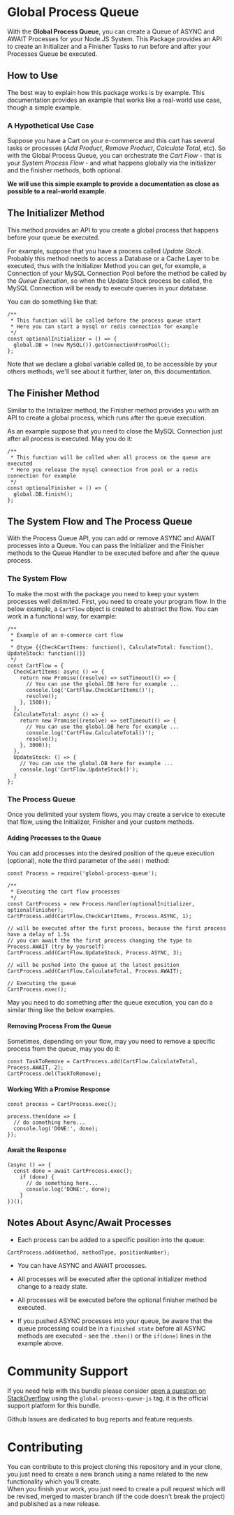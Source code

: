 # Global Process Queue

With the **Global Process Queue**, you can create a Queue of ASYNC and AWAIT Processes for your Node.JS System. 
This Package provides an API to create an Initializer and a Finisher Tasks to run before and after your
Processes Queue be executed.

## How to Use

The best way to explain how this package works is by example. This documentation provides an example 
that works like a real-world use case, though a simple example. 

### A Hypothetical Use Case

Suppose you have a Cart on your e-commerce and this cart has several tasks or processes (*Add Product*, *Remove Product*,
*Calculate Total*, etc). So with the Global Process Queue, you can orchestrate the *Cart Flow* - that is your *System Process Flow* - 
and what happens globally via the initializer and the finisher methods, both optional.

**We will use this simple example to provide a documentation as close as possible to a real-world example.** 

## The Initializer Method

This method provides an API to you create a global process that happens before your queue be executed.

For example, suppose that you have a process called *Update Stock*. Probably this method needs to access a Database or a Cache Layer
to be executed, thus with the Initializer Method you can get, for example, a Connection of your MySQL Connection Pool 
before the method be called by the *Queue Execution*, so when the Update Stock process be called, the MySQL Connection will be
ready to execute queries in your database.

You can do something like that:

```JS
/**  
 * This function will be called before the process queue start  
 * Here you can start a mysql or redis connection for example  
 */  
const optionalInitializer = () => {  
  global.DB = (new MySQL()).getConnectionFromPool();  
};
```

Note that we declare a global variable called `DB`, to be accessible by your others methods, we'll see about it further, 
later on, this documentation.


## The Finisher Method

Similar to the Initializer method, the Finisher method provides you with an API to create a global process, which runs after
the queue execution.

As an example suppose that you need to close the MySQL Connection just after all process is executed. May you do it: 

```JS
/**
 * This function will be called when all process on the queue are executed
 * Here you release the mysql connection from pool or a redis connection for example
 */
const optionalFinisher = () => {
  global.DB.finish();
};

```

## The System Flow and The Process Queue

With the Process Queue API, you can add or remove ASYNC and AWAIT processes into a Queue.
You can pass the Initializer and the Finisher methods to the Queue Handler to be executed before and after the queue process.

### The System Flow

To make the most with the package you need to keep your system processes well delimited. 
First, you need to create your program flow. In the below example, a `CartFlow` object is created to abstract the flow.
You can work in a functional way, for example:

```JS
/**
 * Example of an e-commerce cart flow
 *
 * @type {{CheckCartItems: function(), CalculateTotal: function(), UpdateStock: function()}}
 */
const CartFlow = {
  CheckCartItems: async () => {
    return new Promise((resolve) => setTimeout(() => {
      // You can use the global.DB here for example ...  
      console.log('CartFlow.CheckCartItems()');
      resolve();
    }, 1500));
  },
  CalculateTotal: async () => {
    return new Promise((resolve) => setTimeout(() => {
      // You can use the global.DB here for example ...  
      console.log('CartFlow.CalculateTotal()');
      resolve();
    }, 3000));
  },
  UpdateStock: () => {
    // You can use the global.DB here for example ...  
    console.log('CartFlow.UpdateStock()');
  }
};
```

### The Process Queue

Once you delimited your system flows, you may create a service to execute that flow, using the Initializer, 
Finisher and your custom methods.

#### Adding Processes to the Queue

You can add processes into the desired position of the queue execution (optional), note the third parameter of the `add()` method:

```JS
const Process = require('global-process-queue');  
  
/**  
 * Executing the cart flow processes
 */  
const CartProcess = new Process.Handler(optionalInitializer, optionalFinisher);  
CartProcess.add(CartFlow.CheckCartItems, Process.ASYNC, 1);  
  
// will be executed after the first process, because the first process have a delay of 1.5s  
// you can await the the first process changing the type to Process.AWAIT (try by yourself)  
CartProcess.add(CartFlow.UpdateStock, Process.ASYNC, 3);  
  
// will be pushed into the queue at the latest position  
CartProcess.add(CartFlow.CalculateTotal, Process.AWAIT);  
  
// Executing the queue  
CartProcess.exec();
```

May you need to do something after the queue execution, you can do a similar thing like the below examples.

#### Removing Process From the Queue 

Sometimes, depending on your flow, may you need to remove a specific process from the queue, may you do it:

```JS
const TaskToRemove = CartProcess.add(CartFlow.CalculateTotal, Process.AWAIT, 2);  
CartProcess.del(TaskToRemove);
```

#### Working With a Promise Response

```JS
const process = CartProcess.exec();
  
process.then(done => {
  // do something here...
  console.log('DONE:', done);  
});  
```

#### Await the Response

```JS
(async () => {  
  const done = await CartProcess.exec();  
    if (done) {
      // do something here...
      console.log('DONE:', done);  
    }  
})();
```

## Notes About Async/Await Processes

- Each process can be added to a specific position into the queue:
```JS
CartProcess.add(method, methodType, positionNumber);
```

- You can have ASYNC and AWAIT processes.

- All processes will be executed after the optional initializer method change to a ready state.

- All processes will be executed before the optional finisher method be executed.

- If you pushed ASYNC processes into your queue, be aware that the queue processing could be in a `finished state` before 
all ASYNC methods are executed - see the `.then()` or the `if(done)` lines in the example above.

# Community Support

If you need help with this bundle please consider [open a question on StackOverflow](https://stackoverflow.com/questions/ask)
using the `global-process-queue-js` tag, it is the official support platform for this bundle.

Github Issues are dedicated to bug reports and feature requests.

# Contributing

You can contribute to this project cloning this repository and in your clone, you just need to create a new branch using a 
name related to the new functionality which you'll create.  
When you finish your work, you just need to create a pull request which will be revised, merged to master branch (if the code 
doesn't break the project) and published as a new release.
